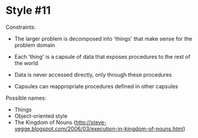 Style #11
==============================

Constraints:

- The larger problem is decomposed into 'things' that make sense for
  the problem domain 

- Each 'thing' is a capsule of data that exposes procedures to the
  rest of the world

- Data is never accessed directly, only through these procedures

- Capsules can reappropriate procedures defined in other capsules

Possible names:

- Things
- Object-oriented style
- The Kingdom of Nouns (http://steve-yegge.blogspot.com/2006/03/execution-in-kingdom-of-nouns.html)
